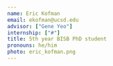 ```yaml
---
name: Eric Kofman
email: ekofman@ucsd.edu
advisor: ["Gene Yeo"]
internship: ["#"]
title: 5th year BISB PhD student
pronouns: he/him
photo: eric_kofman.png
---
```

